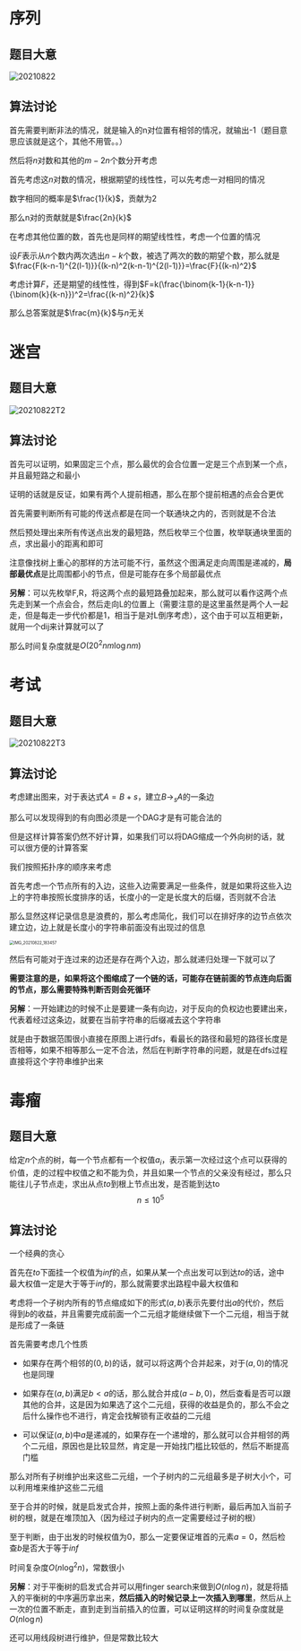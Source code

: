 # 序列

## 题目大意

![20210822](D:\Blog\image\20210822.PNG)

## 算法讨论

首先需要判断非法的情况，就是输入的n对位置有相邻的情况，就输出-1（题目意思应该就是这个，其他不用管。。）

然后将$n$对数和其他的$m-2n$个数分开考虑

首先考虑这$n$对数的情况，根据期望的线性性，可以先考虑一对相同的情况

数字相同的概率是$\frac{1}{k}$，贡献为$2$

那么n对的贡献就是$\frac{2n}{k}$

在考虑其他位置的数，首先也是同样的期望线性性，考虑一个位置的情况

设$F$表示从$n$个数内两次选出$n-k$个数，被选了两次的数的期望个数，那么就是$\frac{F(k-n-1)^{2(l-1)}}{(k-n)^2(k-n-1)^{2(l-1)}}=\frac{F}{(k-n)^2}$

考虑计算$F$，还是期望的线性性，得到$F=k(\frac{\binom{k-1}{k-n-1}}{\binom{k}{k-n}})^2=\frac{(k-n)^2}{k}$

那么总答案就是$\frac{m}{k}$与$n$无关

# 迷宫

## 题目大意

![20210822T2](D:\Blog\image\20210822T2.PNG)

## 算法讨论

首先可以证明，如果固定三个点，那么最优的会合位置一定是三个点到某一个点，并且最短路之和最小

证明的话就是反证，如果有两个人提前相遇，那么在那个提前相遇的点会合更优

首先需要判断所有可能的传送点都是在同一个联通块之内的，否则就是不合法

然后预处理出来所有传送点出发的最短路，然后枚举三个位置，枚举联通块里面的点，求出最小的距离和即可

注意像找树上重心的那样的方法可能不行，虽然这个图满足走向周围是递减的，**局部最优点**是比周围都小的节点，但是可能存在多个局部最优点

**另解**：可以先枚举F,R，将这两个点的最短路叠加起来，那么就可以看作这两个点先走到某一个点会合，然后走向L的位置上（需要注意的是这里虽然是两个人一起走，但是每走一步代价都是1，相当于是对L倒序考虑），这个由于可以互相更新，就用一个dij来计算就可以了

那么时间复杂度就是$O(20^2nm\log nm)$

# 考试

## 题目大意

![20210822T3](D:\Blog\image\20210822T3.PNG)

## 算法讨论

考虑建出图来，对于表达式$A=B+s$，建立$B\rightarrow_s A$的一条边

那么可以发现得到的有向图必须是一个DAG才是有可能合法的

但是这样计算答案仍然不好计算，如果我们可以将DAG缩成一个外向树的话，就可以很方便的计算答案

我们按照拓扑序的顺序来考虑

首先考虑一个节点所有的入边，这些入边需要满足一些条件，就是如果将这些入边上的字符串按照长度排序的话，长度小的一定是长度大的后缀，否则就不合法

那么显然这样记录信息是浪费的，那么考虑简化，我们可以在排好序的边节点依次建立边，边上就是长度小的字符串前面没有出现过的信息

<img src="D:\Blog\image\IMG_20210822_183457.jpg" alt="IMG_20210822_183457" style="zoom:50%;" />

然后有可能对于连过来的边还是存在两个入边，那么就递归处理一下就可以了

**需要注意的是，如果将这个图缩成了一个链的话，可能存在链前面的节点连向后面的节点，那么需要特殊判断否则会死循环**

**另解**：一开始建边的时候不止是要建一条有向边，对于反向的负权边也要建出来，代表着经过这条边，就要在当前字符串的后缀减去这个字符串

就是由于数据范围很小直接在原图上进行dfs，看最长的路径和最短的路径长度是否相等，如果不相等那么一定不合法，然后在判断字符串的问题，就是在dfs过程直接将这个字符串维护出来

# 毒瘤

## 题目大意

给定$n$个点的树，每一个节点都有一个权值$a_i$，表示第一次经过这个点可以获得的价值，走的过程中权值之和不能为负，并且如果一个节点的父亲没有经过，那么只能往儿子节点走，求出从点$to$到根上节点出发，是否能到达to
$$
n\leq 10^5
$$

## 算法讨论

一个经典的贪心

首先在$to$下面挂一个权值为$inf$的点，如果从某一个点出发可以到达$to$的话，途中最大权值一定是大于等于$inf$的，那么就需要求出路程中最大权值和

考虑将一个子树内所有的节点缩成如下的形式$(a,b)$表示先要付出$a$的代价，然后得到$b$的收益，并且需要完成前面一个二元组才能继续做下一个二元组，相当于就是形成了一条链

首先需要考虑几个性质

- 如果存在两个相邻的$(0,b)$的话，就可以将这两个合并起来，对于$(a,0)$的情况也是同理

- 如果存在$(a,b)$满足$b<a$的话，那么就合并成$(a-b,0)$，然后查看是否可以跟其他的合并，这是因为如果选了这个二元组，获得的收益是负的，那么不会之后什么操作也不进行，肯定会找解锁有正收益的二元组
- 可以保证$(a,b)$中$a$是递减的，如果存在一个递增的，那么就可以合并相邻的两个二元组，原因也是比较显然，肯定是一开始找门槛比较低的，然后不断提高门槛

那么对所有子树维护出来这些二元组，一个子树内的二元组最多是子树大小个，可以利用堆来维护这些二元组

至于合并的时候，就是启发式合并，按照上面的条件进行判断，最后再加入当前子树的根，就是在堆顶加入（因为经过子树内的点一定需要经过子树的根）

至于判断，由于出发的时候权值为$0$​，那么一定要保证堆首的元素$a=0$，然后检查$b$是否大于等于$inf$

时间复杂度$O(n\log ^2n)$，常数很小

**另解**：对于平衡树的启发式合并可以用finger search来做到$O(n\log n)$，就是将插入的平衡树的中序遍历拿出来，**然后插入的时候记录上一次插入到哪里**，然后从上一次的位置不断走，直到走到当前插入的位置，可以证明这样的时间复杂度就是$O(n\log n)$

还可以用线段树进行维护，但是常数比较大

